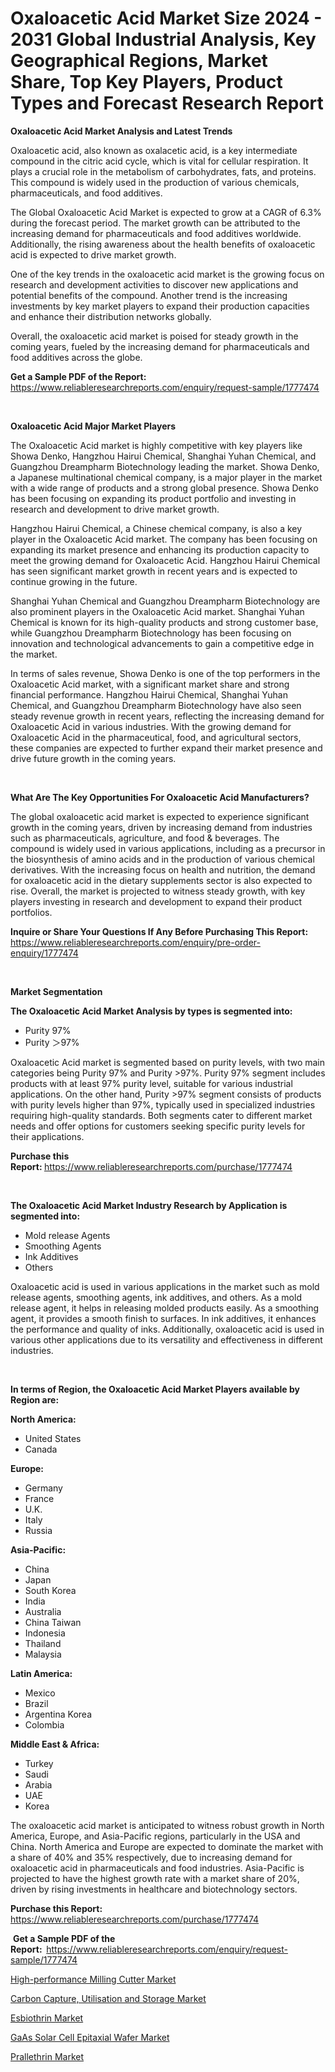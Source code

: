 <p><h1>Oxaloacetic Acid Market Size 2024 - 2031 Global Industrial Analysis, Key Geographical Regions, Market Share, Top Key Players, Product Types and Forecast Research Report</h1></p><p><strong>Oxaloacetic Acid Market Analysis and Latest Trends</strong></p>
<p><p>Oxaloacetic acid, also known as oxalacetic acid, is a key intermediate compound in the citric acid cycle, which is vital for cellular respiration. It plays a crucial role in the metabolism of carbohydrates, fats, and proteins. This compound is widely used in the production of various chemicals, pharmaceuticals, and food additives.</p><p>The Global Oxaloacetic Acid Market is expected to grow at a CAGR of 6.3% during the forecast period. The market growth can be attributed to the increasing demand for pharmaceuticals and food additives worldwide. Additionally, the rising awareness about the health benefits of oxaloacetic acid is expected to drive market growth.</p><p>One of the key trends in the oxaloacetic acid market is the growing focus on research and development activities to discover new applications and potential benefits of the compound. Another trend is the increasing investments by key market players to expand their production capacities and enhance their distribution networks globally.</p><p>Overall, the oxaloacetic acid market is poised for steady growth in the coming years, fueled by the increasing demand for pharmaceuticals and food additives across the globe.</p></p>
<p><strong>Get a Sample PDF of the Report:&nbsp;</strong> <a href="https://www.reliableresearchreports.com/enquiry/request-sample/1777474">https://www.reliableresearchreports.com/enquiry/request-sample/1777474</a></p>
<p>&nbsp;</p>
<p><strong>Oxaloacetic Acid Major Market Players</strong></p>
<p><p>The Oxaloacetic Acid market is highly competitive with key players like Showa Denko, Hangzhou Hairui Chemical, Shanghai Yuhan Chemical, and Guangzhou Dreampharm Biotechnology leading the market. Showa Denko, a Japanese multinational chemical company, is a major player in the market with a wide range of products and a strong global presence. Showa Denko has been focusing on expanding its product portfolio and investing in research and development to drive market growth.</p><p>Hangzhou Hairui Chemical, a Chinese chemical company, is also a key player in the Oxaloacetic Acid market. The company has been focusing on expanding its market presence and enhancing its production capacity to meet the growing demand for Oxaloacetic Acid. Hangzhou Hairui Chemical has seen significant market growth in recent years and is expected to continue growing in the future.</p><p>Shanghai Yuhan Chemical and Guangzhou Dreampharm Biotechnology are also prominent players in the Oxaloacetic Acid market. Shanghai Yuhan Chemical is known for its high-quality products and strong customer base, while Guangzhou Dreampharm Biotechnology has been focusing on innovation and technological advancements to gain a competitive edge in the market.</p><p>In terms of sales revenue, Showa Denko is one of the top performers in the Oxaloacetic Acid market, with a significant market share and strong financial performance. Hangzhou Hairui Chemical, Shanghai Yuhan Chemical, and Guangzhou Dreampharm Biotechnology have also seen steady revenue growth in recent years, reflecting the increasing demand for Oxaloacetic Acid in various industries. With the growing demand for Oxaloacetic Acid in the pharmaceutical, food, and agricultural sectors, these companies are expected to further expand their market presence and drive future growth in the coming years.</p></p>
<p>&nbsp;</p>
<p><strong>What Are The Key Opportunities For Oxaloacetic Acid Manufacturers?</strong></p>
<p><p>The global oxaloacetic acid market is expected to experience significant growth in the coming years, driven by increasing demand from industries such as pharmaceuticals, agriculture, and food & beverages. The compound is widely used in various applications, including as a precursor in the biosynthesis of amino acids and in the production of various chemical derivatives. With the increasing focus on health and nutrition, the demand for oxaloacetic acid in the dietary supplements sector is also expected to rise. Overall, the market is projected to witness steady growth, with key players investing in research and development to expand their product portfolios.</p></p>
<p><strong>Inquire or Share Your Questions If Any Before Purchasing This Report:</strong> <a href="https://www.reliableresearchreports.com/enquiry/pre-order-enquiry/1777474">https://www.reliableresearchreports.com/enquiry/pre-order-enquiry/1777474</a></p>
<p>&nbsp;</p>
<p><strong>Market Segmentation</strong></p>
<p><strong>The Oxaloacetic Acid Market Analysis by types is segmented into:</strong></p>
<p><ul><li>Purity 97%</li><li>Purity ＞97%</li></ul></p>
<p><p>Oxaloacetic Acid market is segmented based on purity levels, with two main categories being Purity 97% and Purity >97%. Purity 97% segment includes products with at least 97% purity level, suitable for various industrial applications. On the other hand, Purity >97% segment consists of products with purity levels higher than 97%, typically used in specialized industries requiring high-quality standards. Both segments cater to different market needs and offer options for customers seeking specific purity levels for their applications.</p></p>
<p><strong>Purchase this Report:&nbsp;</strong><a href="https://www.reliableresearchreports.com/purchase/1777474">https://www.reliableresearchreports.com/purchase/1777474</a></p>
<p>&nbsp;</p>
<p><strong>The Oxaloacetic Acid Market Industry Research by Application is segmented into:</strong></p>
<p><ul><li>Mold release Agents</li><li>Smoothing Agents</li><li>Ink Additives</li><li>Others</li></ul></p>
<p><p>Oxaloacetic acid is used in various applications in the market such as mold release agents, smoothing agents, ink additives, and others. As a mold release agent, it helps in releasing molded products easily. As a smoothing agent, it provides a smooth finish to surfaces. In ink additives, it enhances the performance and quality of inks. Additionally, oxaloacetic acid is used in various other applications due to its versatility and effectiveness in different industries.</p></p>
<p>&nbsp;</p>
<p><strong>In terms of Region, the Oxaloacetic Acid Market Players available by Region are:</strong></p>
<p>
    <p> <strong> North America: </strong>
        <ul>
            <li>United States</li>
            <li>Canada</li>
        </ul>
        </p> 
    <p> <strong> Europe: </strong>
        <ul>
            <li>Germany</li>
            <li>France</li>
            <li>U.K.</li>
            <li>Italy</li>
            <li>Russia</li>
        </ul>
        </p> 
    <p> <strong> Asia-Pacific: </strong>
        <ul>
            <li>China</li>
            <li>Japan</li>
            <li>South Korea</li>
            <li>India</li>
            <li>Australia</li>
            <li>China Taiwan</li>
            <li>Indonesia</li>
            <li>Thailand</li>
            <li>Malaysia</li>
        </ul>
        </p> 
    <p> <strong> Latin America: </strong>
        <ul>
            <li>Mexico</li>
            <li>Brazil</li>
            <li>Argentina Korea</li>
            <li>Colombia</li>
        </ul>
        </p> 
    <p> <strong> Middle East & Africa: </strong>
        <ul>
            <li>Turkey</li>
            <li>Saudi</li>
            <li>Arabia</li>
            <li>UAE</li>
            <li>Korea</li>
        </ul>
    </p>
    </p>
<p><p>The oxaloacetic acid market is anticipated to witness robust growth in North America, Europe, and Asia-Pacific regions, particularly in the USA and China. North America and Europe are expected to dominate the market with a share of 40% and 35% respectively, due to increasing demand for oxaloacetic acid in pharmaceuticals and food industries. Asia-Pacific is projected to have the highest growth rate with a market share of 20%, driven by rising investments in healthcare and biotechnology sectors.</p></p>
<p><strong>Purchase this Report: </strong><a href="https://www.reliableresearchreports.com/purchase/1777474">https://www.reliableresearchreports.com/purchase/1777474</a></p>
<p>&nbsp;<strong>Get a Sample PDF of the Report:&nbsp;&nbsp;</strong><a href="https://www.reliableresearchreports.com/enquiry/request-sample/1777474">https://www.reliableresearchreports.com/enquiry/request-sample/1777474</a></p>
<p><strong></strong></p>
<p><p><a href="https://issuu.com/reportprime-2/docs/high-performance-milling-cutter-market-size-2030.p">High-performance Milling Cutter Market</a></p><p><a href="https://view.publitas.com/reportprime-1/carbon-capture-utilisation-and-storage-market-a-comprehensive-report-of-its-market-share-growth-trends-2023-2030/">Carbon Capture, Utilisation and Storage Market</a></p><p><a href="https://github.com/zjyglelu/Market-Research-Report-List-1/blob/main/esbiothrin-market.md">Esbiothrin Market</a></p><p><a href="https://gratis-rainforest-2ca.notion.site/GaAs-Solar-Cell-Epitaxial-Wafer-Market-Provides-a-Comprehensive-Analysis-Including-a-Macro-Overview--6018375524df44c1a67dd4f836d3d23a">GaAs Solar Cell Epitaxial Wafer Market</a></p><p><a href="https://github.com/mbisetmhermsr/Market-Research-Report-List-1/blob/main/prallethrin-market.md">Prallethrin Market</a></p></p>
